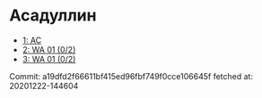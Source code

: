 # Асадуллин
- [1: AC](1.md)
- [2: WA 01 (0/2)](2.md)
- [3: WA 01 (0/2)](3.md)

Commit: a19dfd2f66611bf415ed96fbf749f0cce106645f
 fetched at: 20201222-144604
